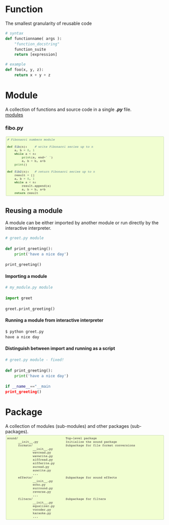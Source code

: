 # Function
The smallest granularity of reusable code
```python
# syntax
def functionname( args ):
    "function_docstring"
    function_suite
    return [expression]
```
```python
# example
def foo(x, y, z):
    return x + y + z
```
# Module
A collection of functions and source code in a single ***.py*** file.  
[modules](https://docs.python.org/3/tutorial/modules.html#modules)  
 ### fibo.py
![](/images/p14-1.png)
## Reusing a module
A module can be either imported by another module or run directly by the interactive interpreter.
```python
# greet.py module

def print_greeting():
    print('have a nice day')

print_greeting()
```
#### Importing a module
```python
# my_module.py module

import greet

greet.print_greeting()
```
#### Running a module from interactive interpreter
```cmd
$ python greet.py
have a nice day
```
#### Distinguish between import and running as a script
```python
# greet.py module - fixed!

def print_greeting():
    print('have a nice day')

if __name__=="__main
print_greeting()
```
# Package
A collection of modules (sub-modules) and other packages (sub-packages).
![](/images/p14-2.png)
<!--stackedit_data:
eyJoaXN0b3J5IjpbLTg3MDcxNzkxOSw2NTY2ODM3NywtMjAzMz
MxNzE0NCwxNDQ0NDc3NTY3LDEwMTI5ODM1OTZdfQ==
-->